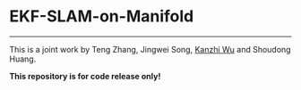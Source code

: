 # EKF-SLAM-on-Manifold

------------------------
This is a joint work by Teng Zhang, Jingwei Song, [Kanzhi Wu](kanzhi.me) and Shoudong Huang.


__This repository is for code release only!__
